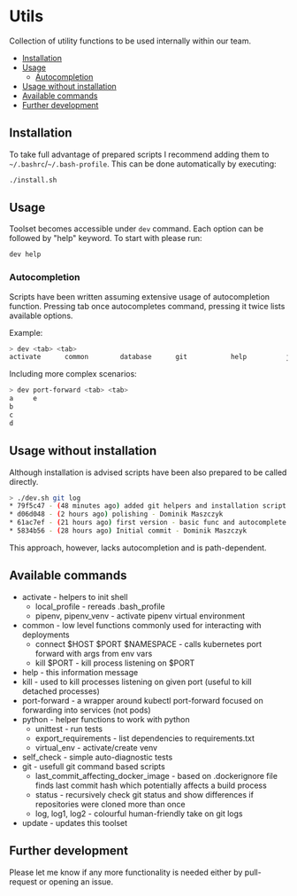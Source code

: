 # Utils
Collection of utility functions to be used internally within our team.

- [Installation](#installation)
- [Usage](#usage)
   - [Autocompletion](#autocompletion)
- [Usage without installation](#usage-without-installation)
- [Available commands](#available-commands)
- [Further development](#further-development)

## Installation 
To take full advantage of prepared scripts I recommend adding them to `~/.bashrc`/`~/.bash-profile`. This can be done automatically by executing:
```bash
./install.sh
```

## Usage
Toolset becomes accessible under `dev` command. Each option can be followed by "help" keyword. To start with please run:
```bash
dev help
```

### Autocompletion 
Scripts have been written assuming extensive usage of autocompletion function. Pressing tab once autocompletes command, pressing it twice lists available options.
 
Example:
```bash
> dev <tab> <tab>
activate      common        database      git           help          jenkins       kill          port-forward  python        self_check    update 
```
Including more complex scenarios:
```bash
> dev port-forward <tab> <tab>
a     e
b      
c      
d      
```

## Usage without installation
Although installation is advised scripts have been also prepared to be called directly.
```bash
> ./dev.sh git log
* 79f5c47 - (48 minutes ago) added git helpers and installation script - Dominik Maszczyk (HEAD -> master, origin/master, origin/HEAD)
* d06d048 - (2 hours ago) polishing - Dominik Maszczyk
* 61ac7ef - (21 hours ago) first version - basic func and autocomplete - Dominik Maszczyk
* 5834b56 - (28 hours ago) Initial commit - Dominik Maszczyk
```
This approach, however, lacks autocompletion and is path-dependent.

## Available commands
- activate     - helpers to init shell
   - local_profile       - rereads .bash_profile
   - pipenv, pipenv_venv - activate pipenv virtual environment
- common       - low level functions commonly used for interacting with deployments
   - connect \$HOST \$PORT \$NAMESPACE - calls kubernetes port forward with args from env vars
   - kill \$PORT                       - kill process listening on \$PORT
- help         - this information message
- kill         - used to kill processes listening on given port (useful to kill detached processes)
- port-forward - a wrapper around kubectl port-forward focused on forwarding into services (not pods)
- python       - helper functions to work with python
   - unittest            - run tests
   - export_requirements - list dependencies to requirements.txt
   - virtual_env         - activate/create venv
- self_check   - simple auto-diagnostic tests
- git          - usefull git command based scripts
   - last_commit_affecting_docker_image  - based on .dockerignore file finds last commit hash which potentially affects a build process
   - status                              - recursively check git status and show differences if repositories were cloned more than once
   - log, log1, log2                     - colourful human-friendly take on git logs
- update       - updates this toolset

## Further development
Please let me know if any more functionality is needed either by pull-request or opening an issue.
